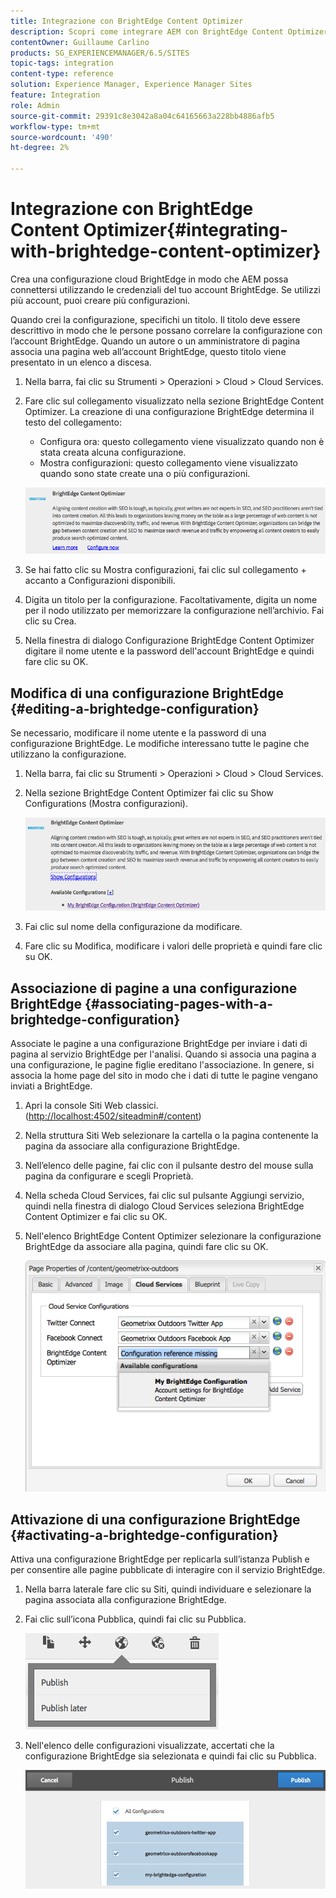 ```yaml
---
title: Integrazione con BrightEdge Content Optimizer
description: Scopri come integrare AEM con BrightEdge Content Optimizer.
contentOwner: Guillaume Carlino
products: SG_EXPERIENCEMANAGER/6.5/SITES
topic-tags: integration
content-type: reference
solution: Experience Manager, Experience Manager Sites
feature: Integration
role: Admin
source-git-commit: 29391c8e3042a8a04c64165663a228bb4886afb5
workflow-type: tm+mt
source-wordcount: '490'
ht-degree: 2%

---
```


# Integrazione con BrightEdge Content Optimizer{#integrating-with-brightedge-content-optimizer}

Crea una configurazione cloud BrightEdge in modo che AEM possa connettersi utilizzando le credenziali del tuo account BrightEdge. Se utilizzi più account, puoi creare più configurazioni.

Quando crei la configurazione, specifichi un titolo. Il titolo deve essere descrittivo in modo che le persone possano correlare la configurazione con l’account BrightEdge. Quando un autore o un amministratore di pagina associa una pagina web all’account BrightEdge, questo titolo viene presentato in un elenco a discesa.

1. Nella barra, fai clic su Strumenti > Operazioni > Cloud > Cloud Services.
1. Fare clic sul collegamento visualizzato nella sezione BrightEdge Content Optimizer. La creazione di una configurazione BrightEdge determina il testo del collegamento:

   * Configura ora: questo collegamento viene visualizzato quando non è stata creata alcuna configurazione.
   * Mostra configurazioni: questo collegamento viene visualizzato quando sono state create una o più configurazioni.

   ![chlimage_1-4](assets/chlimage_1-4a.png)

1. Se hai fatto clic su Mostra configurazioni, fai clic sul collegamento + accanto a Configurazioni disponibili.
1. Digita un titolo per la configurazione. Facoltativamente, digita un nome per il nodo utilizzato per memorizzare la configurazione nell’archivio. Fai clic su Crea.
1. Nella finestra di dialogo Configurazione BrightEdge Content Optimizer digitare il nome utente e la password dell&#39;account BrightEdge e quindi fare clic su OK.

## Modifica di una configurazione BrightEdge {#editing-a-brightedge-configuration}

Se necessario, modificare il nome utente e la password di una configurazione BrightEdge. Le modifiche interessano tutte le pagine che utilizzano la configurazione.

1. Nella barra, fai clic su Strumenti > Operazioni > Cloud > Cloud Services.
1. Nella sezione BrightEdge Content Optimizer fai clic su Show Configurations (Mostra configurazioni).

   ![chlimage_1-5](assets/chlimage_1-5a.png)

1. Fai clic sul nome della configurazione da modificare.
1. Fare clic su Modifica, modificare i valori delle proprietà e quindi fare clic su OK.

## Associazione di pagine a una configurazione BrightEdge {#associating-pages-with-a-brightedge-configuration}

Associate le pagine a una configurazione BrightEdge per inviare i dati di pagina al servizio BrightEdge per l&#39;analisi. Quando si associa una pagina a una configurazione, le pagine figlie ereditano l&#39;associazione. In genere, si associa la home page del sito in modo che i dati di tutte le pagine vengano inviati a BrightEdge.

1. Apri la console Siti Web classici. ([http://localhost:4502/siteadmin#/content](http://localhost:4502/siteadmin#/content))
1. Nella struttura Siti Web selezionare la cartella o la pagina contenente la pagina da associare alla configurazione BrightEdge.
1. Nell’elenco delle pagine, fai clic con il pulsante destro del mouse sulla pagina da configurare e scegli Proprietà.
1. Nella scheda Cloud Services, fai clic sul pulsante Aggiungi servizio, quindi nella finestra di dialogo Cloud Services seleziona BrightEdge Content Optimizer e fai clic su OK.
1. Nell&#39;elenco BrightEdge Content Optimizer selezionare la configurazione BrightEdge da associare alla pagina, quindi fare clic su OK.

   ![chlimage_1-6](assets/chlimage_1-6a.png)

## Attivazione di una configurazione BrightEdge {#activating-a-brightedge-configuration}

Attiva una configurazione BrightEdge per replicarla sull’istanza Publish e per consentire alle pagine pubblicate di interagire con il servizio BrightEdge.

1. Nella barra laterale fare clic su Siti, quindi individuare e selezionare la pagina associata alla configurazione BrightEdge.
1. Fai clic sull’icona Pubblica, quindi fai clic su Pubblica.

   ![chlimage_1-7](assets/chlimage_1-7a.png)

1. Nell&#39;elenco delle configurazioni visualizzate, accertati che la configurazione BrightEdge sia selezionata e quindi fai clic su Pubblica.

   ![chlimage_1-8](assets/chlimage_1-8a.png)
